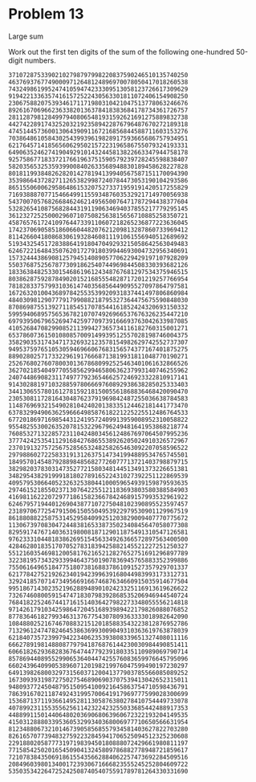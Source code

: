 # Problem 13

Large sum

Work out the first ten digits of the sum of the following one-hundred 50-digit numbers.

	37107287533902102798797998220837590246510135740250
	46376937677490009712648124896970078050417018260538
	74324986199524741059474233309513058123726617309629
	91942213363574161572522430563301811072406154908250
	23067588207539346171171980310421047513778063246676
	89261670696623633820136378418383684178734361726757
	28112879812849979408065481931592621691275889832738
	44274228917432520321923589422876796487670272189318
	47451445736001306439091167216856844588711603153276
	70386486105843025439939619828917593665686757934951
	62176457141856560629502157223196586755079324193331
	64906352462741904929101432445813822663347944758178
	92575867718337217661963751590579239728245598838407
	58203565325359399008402633568948830189458628227828
	80181199384826282014278194139940567587151170094390
	35398664372827112653829987240784473053190104293586
	86515506006295864861532075273371959191420517255829
	71693888707715466499115593487603532921714970056938
	54370070576826684624621495650076471787294438377604
	53282654108756828443191190634694037855217779295145
	36123272525000296071075082563815656710885258350721
	45876576172410976447339110607218265236877223636045
	17423706905851860660448207621209813287860733969412
	81142660418086830619328460811191061556940512689692
	51934325451728388641918047049293215058642563049483
	62467221648435076201727918039944693004732956340691
	15732444386908125794514089057706229429197107928209
	55037687525678773091862540744969844508330393682126
	18336384825330154686196124348767681297534375946515
	80386287592878490201521685554828717201219257766954
	78182833757993103614740356856449095527097864797581
	16726320100436897842553539920931837441497806860984
	48403098129077791799088218795327364475675590848030
	87086987551392711854517078544161852424320693150332
	59959406895756536782107074926966537676326235447210
	69793950679652694742597709739166693763042633987085
	41052684708299085211399427365734116182760315001271
	65378607361501080857009149939512557028198746004375
	35829035317434717326932123578154982629742552737307
	94953759765105305946966067683156574377167401875275
	88902802571733229619176668713819931811048770190271
	25267680276078003013678680992525463401061632866526
	36270218540497705585629946580636237993140746255962
	24074486908231174977792365466257246923322810917141
	91430288197103288597806669760892938638285025333403
	34413065578016127815921815005561868836468420090470
	23053081172816430487623791969842487255036638784583
	11487696932154902810424020138335124462181441773470
	63783299490636259666498587618221225225512486764533
	67720186971698544312419572409913959008952310058822
	95548255300263520781532296796249481641953868218774
	76085327132285723110424803456124867697064507995236
	37774242535411291684276865538926205024910326572967
	23701913275725675285653248258265463092207058596522
	29798860272258331913126375147341994889534765745501
	18495701454879288984856827726077713721403798879715
	38298203783031473527721580348144513491373226651381
	34829543829199918180278916522431027392251122869539
	40957953066405232632538044100059654939159879593635
	29746152185502371307642255121183693803580388584903
	41698116222072977186158236678424689157993532961922
	62467957194401269043877107275048102390895523597457
	23189706772547915061505504953922979530901129967519
	86188088225875314529584099251203829009407770775672
	11306739708304724483816533873502340845647058077308
	82959174767140363198008187129011875491310547126581
	97623331044818386269515456334926366572897563400500
	42846280183517070527831839425882145521227251250327
	55121603546981200581762165212827652751691296897789
	32238195734329339946437501907836945765883352399886
	75506164965184775180738168837861091527357929701337
	62177842752192623401942399639168044983993173312731
	32924185707147349566916674687634660915035914677504
	99518671430235219628894890102423325116913619626622
	73267460800591547471830798392868535206946944540724
	76841822524674417161514036427982273348055556214818
	97142617910342598647204516893989422179826088076852
	87783646182799346313767754307809363333018982642090
	10848802521674670883215120185883543223812876952786
	71329612474782464538636993009049310363619763878039
	62184073572399794223406235393808339651327408011116
	66627891981488087797941876876144230030984490851411
	60661826293682836764744779239180335110989069790714
	85786944089552990653640447425576083659976645795096
	66024396409905389607120198219976047599490197230297
	64913982680032973156037120041377903785566085089252
	16730939319872750275468906903707539413042652315011
	94809377245048795150954100921645863754710598436791
	78639167021187492431995700641917969777599028300699
	15368713711936614952811305876380278410754449733078
	40789923115535562561142322423255033685442488917353
	44889911501440648020369068063960672322193204149535
	41503128880339536053299340368006977710650566631954
	81234880673210146739058568557934581403627822703280
	82616570773948327592232845941706525094512325230608
	22918802058777319719839450180888072429661980811197
	77158542502016545090413245809786882778948721859617
	72107838435069186155435662884062257473692284509516
	20849603980134001723930671666823555245252804609722
	53503534226472524250874054075591789781264330331690
